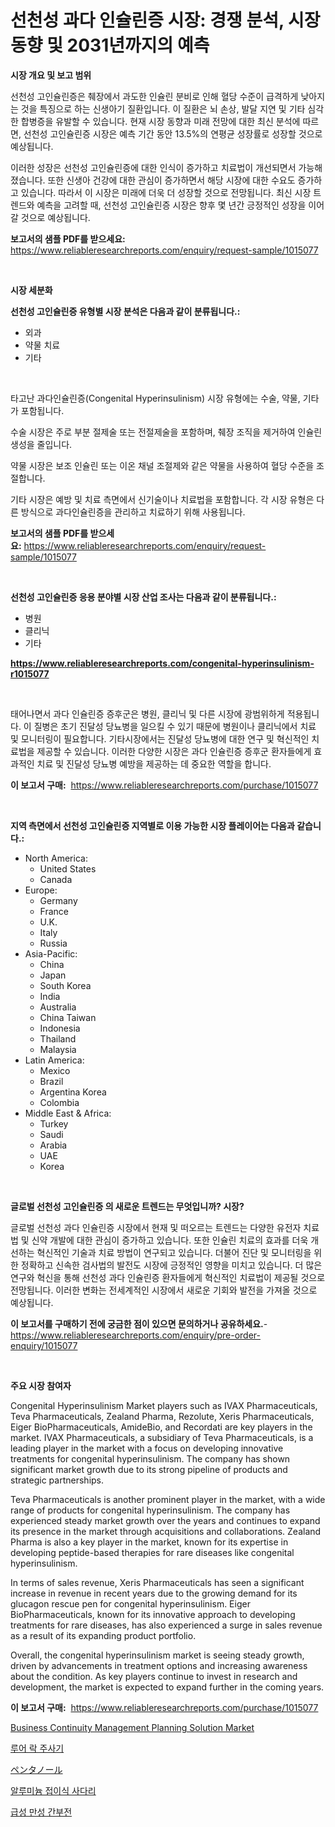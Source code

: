 <p><h1>선천성 과다 인슐린증 시장: 경쟁 분석, 시장 동향 및 2031년까지의 예측</h1></p><p><strong>시장 개요 및 보고 범위</strong></p>
<p><p>선천성 고인슐린증은 췌장에서 과도한 인슐린 분비로 인해 혈당 수준이 급격하게 낮아지는 것을 특징으로 하는 신생아기 질환입니다. 이 질환은 뇌 손상, 발달 지연 및 기타 심각한 합병증을 유발할 수 있습니다. 현재 시장 동향과 미래 전망에 대한 최신 분석에 따르면, 선천성 고인슐린증 시장은 예측 기간 동안 13.5%의 연평균 성장률로 성장할 것으로 예상됩니다. </p><p>이러한 성장은 선천성 고인슐린증에 대한 인식이 증가하고 치료법이 개선되면서 가능해졌습니다. 또한 신생아 건강에 대한 관심이 증가하면서 해당 시장에 대한 수요도 증가하고 있습니다. 따라서 이 시장은 미래에 더욱 더 성장할 것으로 전망됩니다. 최신 시장 트렌드와 예측을 고려할 때, 선천성 고인슐린증 시장은 향후 몇 년간 긍정적인 성장을 이어갈 것으로 예상됩니다.</p></p>
<p><strong>보고서의 샘플 PDF를 받으세요:</strong> <a href="https://www.reliableresearchreports.com/enquiry/request-sample/1015077">https://www.reliableresearchreports.com/enquiry/request-sample/1015077</a></p>
<p>&nbsp;</p>
<p><strong>시장 세분화</strong></p>
<p><strong>선천성 고인슐린증 유형별 시장 분석은 다음과 같이 분류됩니다.:</strong></p>
<p><ul><li>외과</li><li>약물 치료</li><li>기타</li></ul></p>
<p>&nbsp;</p>
<p><p>타고난 과다인슐린증(Congenital Hyperinsulinism) 시장 유형에는 수술, 약물, 기타가 포함됩니다. </p><p>수술 시장은 주로 부분 절제술 또는 전절제술을 포함하며, 췌장 조직을 제거하여 인슐린 생성을 줄입니다. </p><p>약물 시장은 보조 인슐린 또는 이온 채널 조절제와 같은 약물을 사용하여 혈당 수준을 조절합니다. </p><p>기타 시장은 예방 및 치료 측면에서 신기술이나 치료법을 포함합니다. 각 시장 유형은 다른 방식으로 과다인슐린증을 관리하고 치료하기 위해 사용됩니다.</p></p>
<p><strong>보고서의 샘플 PDF를 받으세요:</strong>&nbsp;<a href="https://www.reliableresearchreports.com/enquiry/request-sample/1015077">https://www.reliableresearchreports.com/enquiry/request-sample/1015077</a></p>
<p>&nbsp;</p>
<p><strong> 선천성 고인슐린증 응용 분야별 시장 산업 조사는 다음과 같이 분류됩니다.:</strong></p>
<p><ul><li>병원</li><li>클리닉</li><li>기타</li></ul></p>
<p><strong><a href="https://www.reliableresearchreports.com/congenital-hyperinsulinism-r1015077">https://www.reliableresearchreports.com/congenital-hyperinsulinism-r1015077</a></strong></p>
<p>&nbsp;</p>
<p><p>태어나면서 과다 인슐린증 증후군은 병원, 클리닉 및 다른 시장에 광범위하게 적용됩니다. 이 질병은 초기 진달성 당뇨병을 일으킬 수 있기 때문에 병원이나 클리닉에서 치료 및 모니터링이 필요합니다. 기타시장에서는 진달성 당뇨병에 대한 연구 및 혁신적인 치료법을 제공할 수 있습니다. 이러한 다양한 시장은 과다 인슐린증 증후군 환자들에게 효과적인 치료 및 진달성 당뇨병 예방을 제공하는 데 중요한 역할을 합니다.</p></p>
<p><strong>이 보고서 구매:</strong>&nbsp; <a href="https://www.reliableresearchreports.com/purchase/1015077">https://www.reliableresearchreports.com/purchase/1015077</a></p>
<p>&nbsp;</p>
<p><strong>지역 측면에서 선천성 고인슐린증 지역별로 이용 가능한 시장 플레이어는 다음과 같습니다.:</strong></p>
<p><ul>
    <li>
        North America:
        <ul>
            <li>United States</li>
            <li>Canada</li>
        </ul>
    </li>
    <li>
        Europe:
        <ul>
            <li>Germany</li>
            <li>France</li>
            <li>U.K.</li>
            <li>Italy</li>
            <li>Russia</li>
        </ul>
    </li>
    <li>
        Asia-Pacific:
        <ul>
            <li>China</li>
            <li>Japan</li>
            <li>South Korea</li>
            <li>India</li>
            <li>Australia</li>
            <li>China Taiwan</li>
            <li>Indonesia</li>
            <li>Thailand</li>
            <li>Malaysia</li>
        </ul>
    </li>
    <li>
        Latin America:
        <ul>
            <li>Mexico</li>
            <li>Brazil</li>
            <li>Argentina Korea</li>
            <li>Colombia</li>
        </ul>
    </li>
    <li>
        Middle East & Africa:
        <ul>
            <li>Turkey</li>
            <li>Saudi</li>
            <li>Arabia</li>
            <li>UAE</li>
            <li>Korea</li>
        </ul>
    </li>
    </ul></p>
<p>&nbsp;</p>
<p><strong>글로벌 선천성 고인슐린증 의 새로운 트렌드는 무엇입니까? 시장?</strong></p>
<p><p>글로벌 선천성 과다 인슐린증 시장에서 현재 및 떠오르는 트렌드는 다양한 유전자 치료법 및 신약 개발에 대한 관심이 증가하고 있습니다. 또한 인슐린 치료의 효과를 더욱 개선하는 혁신적인 기술과 치료 방법이 연구되고 있습니다. 더불어 진단 및 모니터링을 위한 정확하고 신속한 검사법의 발전도 시장에 긍정적인 영향을 미치고 있습니다. 더 많은 연구와 혁신을 통해 선천성 과다 인슐린증 환자들에게 혁신적인 치료법이 제공될 것으로 전망됩니다. 이러한 변화는 전세계적인 시장에서 새로운 기회와 발전을 가져올 것으로 예상됩니다.</p></p>
<p><strong>이 보고서를 구매하기 전에 궁금한 점이 있으면 문의하거나 공유하세요.</strong>- <a href="https://www.reliableresearchreports.com/enquiry/pre-order-enquiry/1015077">https://www.reliableresearchreports.com/enquiry/pre-order-enquiry/1015077</a></p>
<p>&nbsp;</p>
<p><strong>주요 시장 참여자</strong></p>
<p><p>Congenital Hyperinsulinism Market players such as IVAX Pharmaceuticals, Teva Pharmaceuticals, Zealand Pharma, Rezolute, Xeris Pharmaceuticals, Eiger BioPharmaceuticals, AmideBio, and Recordati are key players in the market. IVAX Pharmaceuticals, a subsidiary of Teva Pharmaceuticals, is a leading player in the market with a focus on developing innovative treatments for congenital hyperinsulinism. The company has shown significant market growth due to its strong pipeline of products and strategic partnerships.</p><p>Teva Pharmaceuticals is another prominent player in the market, with a wide range of products for congenital hyperinsulinism. The company has experienced steady market growth over the years and continues to expand its presence in the market through acquisitions and collaborations. Zealand Pharma is also a key player in the market, known for its expertise in developing peptide-based therapies for rare diseases like congenital hyperinsulinism.</p><p>In terms of sales revenue, Xeris Pharmaceuticals has seen a significant increase in revenue in recent years due to the growing demand for its glucagon rescue pen for congenital hyperinsulinism. Eiger BioPharmaceuticals, known for its innovative approach to developing treatments for rare diseases, has also experienced a surge in sales revenue as a result of its expanding product portfolio.</p><p>Overall, the congenital hyperinsulinism market is seeing steady growth, driven by advancements in treatment options and increasing awareness about the condition. As key players continue to invest in research and development, the market is expected to expand further in the coming years.</p></p>
<p><strong>이 보고서 구매:</strong>&nbsp;&nbsp;<a href="https://www.reliableresearchreports.com/purchase/1015077">https://www.reliableresearchreports.com/purchase/1015077</a></p>
<p><p><a href="https://github.com/nicoletavirag/Market-Research-Report-List-2/blob/main/business-continuity-management-planning-solution-market.md">Business Continuity Management Planning Solution Market</a></p><p><a href="https://medium.com/@frankfurter67567/%EB%A3%A8%EC%96%B4%EB%9D%BD-%EC%A3%BC%EC%82%AC%EA%B8%B0-%EC%8B%9C%EC%9E%A5%EC%9D%80-%EC%8B%9C%EC%9E%A5-%EC%A0%90%EC%9C%A0%EC%9C%A8-%EC%8B%9C%EC%9E%A5-%ED%8A%B8%EB%A0%8C%EB%93%9C-%EB%B0%8F-%EC%8B%9C%EC%9E%A5-%EC%84%B1%EC%9E%A5%EC%97%90-%EB%8C%80%ED%95%9C-%EC%A0%95%EB%B3%B4%EB%A5%BC-%EC%A0%9C%EA%B3%B5%ED%95%A9%EB%8B%88%EB%8B%A4-865b46339906">루어 락 주사기</a></p><p><a href="https://medium.com/@pedrogers56456/%E3%83%9A%E3%83%B3%E3%82%BF%E3%83%8E%E3%83%BC%E3%83%AB%E5%B8%82%E5%A0%B4%E3%81%AF%E5%B8%82%E5%A0%B4%E3%82%B7%E3%82%A7%E3%82%A2-%E3%82%B5%E3%82%A4%E3%82%BA-%E3%81%8A%E3%82%88%E3%81%B32031%E5%B9%B4%E3%81%BE%E3%81%A7%E3%81%AE%E4%BA%88%E6%B8%AC%E3%81%AB%E7%84%A6%E7%82%B9%E3%82%92%E5%BD%93%E3%81%A6%E3%81%A6%E3%81%84%E3%81%BE%E3%81%99-4898806ec570">ペンタノール</a></p><p><a href="https://medium.com/@ethawolf/2024%EB%85%84%EB%B6%80%ED%84%B0-2031%EB%85%84%EA%B9%8C%EC%A7%80-%EC%95%8C%EB%A3%A8%EB%AF%B8%EB%8A%84-%EC%A0%91%EC%9D%B4%EC%8B%9D-%EC%82%AC%EB%8B%A4%EB%A6%AC-%EC%8B%9C%EC%9E%A5-%EC%A0%90%EC%9C%A0%EC%9C%A8-%EB%B3%80%ED%99%94-%EB%B0%8F-%EC%8B%9C%EC%9E%A5-%EC%84%B1%EC%9E%A5-%ED%8A%B8%EB%A0%8C%EB%93%9C-4e42ada3526a">알루미늄 접이식 사다리</a></p><p><a href="https://github.com/LanceOlsotn8978/Market-Research-Report-List-1/blob/main/691660923653.md">급성 만성 간부전</a></p></p>